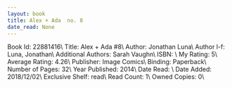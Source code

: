 ```yaml
---
layout: book
title: Alex + Ada  no. 8
date_read: None
---
```


Book Id: 22881416\ 
Title: Alex + Ada #8\ 
Author: Jonathan Luna\ 
Author l-f: Luna, Jonathan\ 
Additional Authors: Sarah Vaughn\ 
ISBN: \ 
My Rating: 5\ 
Average Rating: 4.26\ 
Publisher: Image Comics\ 
Binding: Paperback\ 
Number of Pages: 32\ 
Year Published: 2014\ 
Date Read: \ 
Date Added: 2018/12/02\ 
Exclusive Shelf: read\ 
Read Count: 1\ 
Owned Copies: 0\ 

